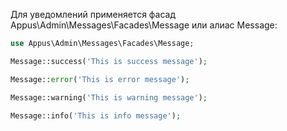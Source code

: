 Для уведомлений применяется фасад Appus\Admin\Messages\Facades\Message или алиас Message:
```php
use Appus\Admin\Messages\Facades\Message;

Message::success('This is success message');

Message::error('This is error message');

Message::warning('This is warning message');

Message::info('This is info message');

```
